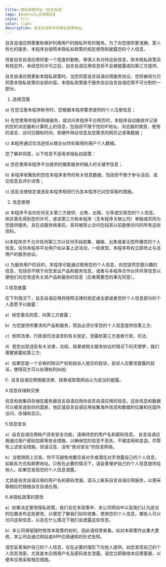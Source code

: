 ```yaml
---
title: 隐私政策网址（自言自语）
tags: [Android,应用商店]
style: fill
color: light
description: 自言自语软件的隐私政策网址。
---
```


自言自语应用尊重和保护利用用户的隐私所有的服务。为了向您提供更准确，更人性化的服务，本程序会按照本隐私权政策的规定使用和披露您的个人信息。

但是自言自语应用将是一个高度的勤勉，审慎义务对待这些信息。除本隐私政策另有规定外，未经您的许可之前，自言自语应用信息将不会被披露或向第三方提供。

自言自语应用更新本隐私政策时。当您同意自言自语应用服务协议，您将被视为已同意本隐私政策的全部内容。本隐私政策属于服务协议自言自语应用不可分割的一部分。

1. 适用范围

a) 在您注册本程序帐号时，您根据本程序要求提供的个人注册信息；

b) 在您使用本程序网络服务，或访问本程序平台网页时，本程序自动接收并记录的您的浏览器和计算机上的信息，包括但不限于您的IP地址、浏览器的类型、使用的语言、访问日期和时间、软硬件特征信息及您需求的网页记录等数据；

c) 本程序通过合法途径从商业伙伴处取得的用户个人数据。

您了解并同意，以下信息不适用本隐私权政策：

a) 您在使用本程序平台提供的搜索服务时输入的关键字信息；

b) 本程序收集到的您在本程序发布的有关信息数据，包括但不限于参与活动、成交信息及评价详情；

c) 违反法律规定或违反本程序规则行为及本程序已对您采取的措施。

2. 信息使用

a) 本程序不会向任何无关第三方提供、出售、出租、分享或交易您的个人信息，除非事先得到您的许可，或该第三方和本程序（含本程序关联公司）单独或共同为您提供服务，且在该服务结束后，其将被禁止访问包括其以前能够访问的所有这些资料。

b)本程序亦不允许任何第三方以任何手段收集、编辑、出售或者无偿传播您的个人信息。任何本程序平台用户如从事上述活动，一经发现，本程序有权立即终止与该用户的服务协议。

c) 为服务用户的目的，本程序可能通过使用您的个人信息，向您提供您感兴趣的信息，包括但不限于向您发出产品和服务信息，或者与本程序合作伙伴共享信息以便他们向您发送有关其产品和服务的信息（后者需要您的事先同意）。

3.信息披露

在下列情况下，自言自语应用将按照法律的规定或全部或者您的个人信息部分的个人意愿予以披露：

a）经您事先同意，向第三方披露；

b）为您提供所要求的产品和服务，而且必须分享您的个人信息提供给第三方;

c）依照法律，行政或司法请求的有关规定，泄露给第三方或者行政，司法;

d）若您出现违反有关法律，法规，规章或相关服务协议的情况下的天使梦，我们需要披露给第三方;

e）如果您是一个合格的知识产权和投诉人提交的投诉，投诉人应要求披露的投诉，使得双方可以处理权利纠纷;

f）自言自语应用根据法律、规章或政策网站认为适当的披露。

4.信息存储和交换

信息和收集将存储在服务器自言自语应用你自言自语应用的信息，这些信息和数据可以被发送到你的国家，地区或自言自语应用收集海外信息和数据的位置和在国外访问，存储和显示。

5.信息安全

a）自言自语应用帐户具有安全功能，请保持您的用户名和密码信息。 自言自语应用通过用户密码加密等安全措施，以确保您的信息不丢失，不被滥用和变造。尽管有上述安全措施，但请注意，没有“绝对安全”的信息网络。

b）当使用网上交易，你不可避免地要交易对手或潜在对手泄露自己的个人信息，如联系方式和邮寄地址。只有在必要的情况下，请妥善保护自己的个人信息提供给他人。如果您发现您的个人信息泄露，

尤其是自言自语应用的用户名和密码泄漏，请马上联系自言自语应用服务，以便采取相应的措施自言自语应用。

6.本隐私政策的更改

a）如果决定更改隐私政策，我们会在本政策中、本公司网站中以及我们认为适当的位置发布这些更改，以便您了解我们如何收集、使用您的个人信息，哪些人可以访问这些信息，以及在什么情况下我们会透露这些信息。

b）本公司保留随时修改本政策的权利，因此请经常查看。如对本政策作出重大更改，本公司会通过网站或APP应用通知的形式告知。

请您妥善保护自己的个人信息，仅在必要的情形下向他人提供。如您发现自己的个人信息泄密，尤其是本应用用户名及密码发生泄露，请您立即联络本应用客服，以便本应用采取相应措施。